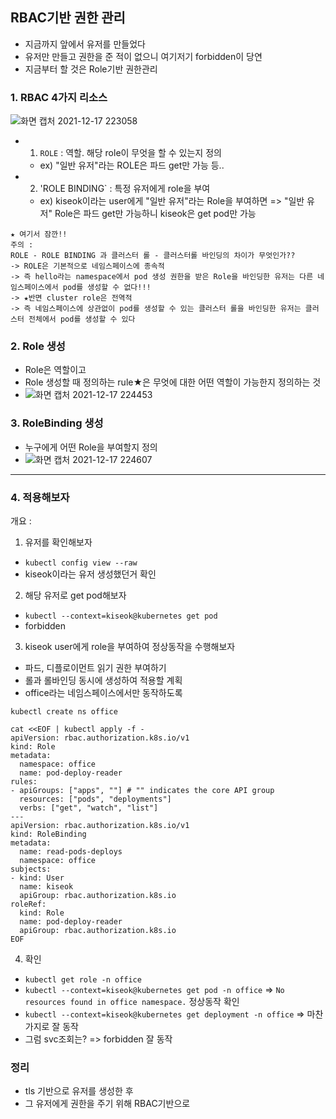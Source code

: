 ## RBAC기반 권한 관리
- 지금까지 앞에서 유저를 만들었다
- 유저만 만들고 권한을 준 적이 없으니 여기저기 forbidden이 당연
- 지금부터 할 것은 Role기반 권한관리

### 1. RBAC 4가지 리소스
![화면 캡처 2021-12-17 223058](https://user-images.githubusercontent.com/62214428/146552026-6c610ffc-d23c-4fc6-8d09-cb7493825181.png)
- 1. `ROLE` : 역할. 해당 role이 무엇을 할 수 있는지 정의
  - ex) "일반 유저"라는 ROLE은 파드 get만 가능 등..
- 2. 'ROLE BINDING` : 특정 유저에게 role을 부여
  - ex) kiseok이라는 user에게 "일반 유저"라는 Role을 부여하면 => "일반 유저" Role은 파드 get만 가능하니 kiseok은 get pod만 가능

```
★ 여기서 잠깐!! 
주의 : 
ROLE - ROLE BINDING 과 클러스터 롤 - 클러스터롤 바인딩의 차이가 무엇인가??
-> ROLE은 기본적으로 네임스페이스에 종속적
-> 즉 hello라는 namespace에서 pod 생성 권한을 받은 Role을 바인딩한 유저는 다른 네임스페이스에서 pod를 생성할 수 없다!!!
-> ★반면 cluster role은 전역적
-> 즉 네임스페이스에 상관없이 pod를 생성할 수 있는 클러스터 롤을 바인딩한 유저는 클러스터 전체에서 pod를 생성할 수 있다
```

### 2. Role 생성
- Role은 역할이고
- Role 생성할 때 정의하는 rule★은 무엇에 대한 어떤 역할이 가능한지 정의하는 것
- ![화면 캡처 2021-12-17 224453](https://user-images.githubusercontent.com/62214428/146553601-57db3ddd-ffc0-44ec-ab97-2868cda7627d.png)

### 3. RoleBinding 생성
- 누구에게 어떤 Role을 부여할지 정의
- ![화면 캡처 2021-12-17 224607](https://user-images.githubusercontent.com/62214428/146553773-5b095a38-ad5f-474c-9de6-6e68b1a62279.png)


-------------------------

### 4. 적용해보자
개요 : 
1. 유저를 확인해보자
- `kubectl config view --raw`
- kiseok이라는 유저 생성했던거 확인
2. 해당 유저로 get pod해보자
- `kubectl --context=kiseok@kubernetes get pod`
- forbidden
3. kiseok user에게 role을 부여하여 정상동작을 수행해보자
- 파드, 디플로이먼트 읽기 권한 부여하기
- 롤과 롤바인딩 동시에 생성하여 적용할 계획
- office라는 네임스페이스에서만 동작하도록
```
kubectl create ns office 

cat <<EOF | kubectl apply -f -
apiVersion: rbac.authorization.k8s.io/v1
kind: Role
metadata:
  namespace: office
  name: pod-deploy-reader
rules:
- apiGroups: ["apps", ""] # "" indicates the core API group
  resources: ["pods", "deployments"]
  verbs: ["get", "watch", "list"]
---
apiVersion: rbac.authorization.k8s.io/v1
kind: RoleBinding
metadata:
  name: read-pods-deploys
  namespace: office
subjects:
- kind: User
  name: kiseok
  apiGroup: rbac.authorization.k8s.io
roleRef:
  kind: Role 
  name: pod-deploy-reader
  apiGroup: rbac.authorization.k8s.io
EOF
```
4. 확인
- `kubectl get role -n office`
- `kubectl --context=kiseok@kubernetes get pod -n office` => `No resources found in office namespace.` 정상동작 확인
- `kubectl --context=kiseok@kubernetes get deployment -n office` => 마찬가지로 잘 동작
- 그럼 svc조회는? => forbidden 잘 동작
### 정리
- tls 기반으로 유저를 생성한 후
- 그 유저에게 권한을 주기 위해 RBAC기반으로













